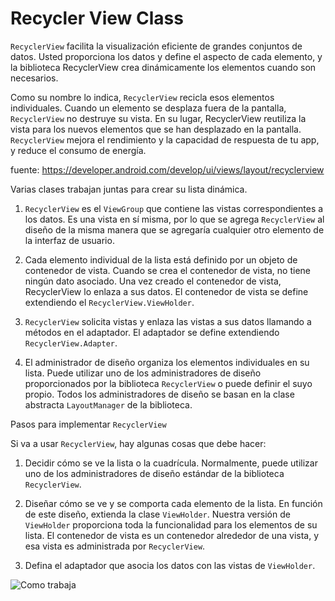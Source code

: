 # Recycler View Class



`RecyclerView` facilita la visualización eficiente de grandes conjuntos de datos. Usted proporciona los datos y define el aspecto de cada elemento, y la biblioteca RecyclerView crea dinámicamente los elementos cuando son necesarios.

Como su nombre lo indica, `RecyclerView` recicla esos elementos individuales. Cuando un elemento se desplaza fuera de la pantalla, `RecyclerView` no destruye su vista. En su lugar, RecyclerView reutiliza la vista para los nuevos elementos que se han desplazado en la pantalla. `RecyclerView` mejora el rendimiento y la capacidad de respuesta de tu app, y reduce el consumo de energía.

fuente: https://developer.android.com/develop/ui/views/layout/recyclerview

Varias clases trabajan juntas para crear su lista dinámica.

1.	`RecyclerView` es el `ViewGroup` que contiene las vistas correspondientes a los datos. Es una vista en sí misma, por lo que se agrega `RecyclerView` al diseño de la misma manera que se agregaría cualquier otro elemento de la interfaz de usuario.
  
2.	Cada elemento individual de la lista está definido por un  objeto de contenedor de vista. Cuando se crea el contenedor de vista, no tiene ningún dato asociado. Una vez creado el contenedor de vista, RecyclerView  lo enlaza a sus datos. El contenedor de vista se define extendiendo el `RecyclerView.ViewHolder`.

3.	`RecyclerView` solicita vistas y enlaza las vistas a sus datos llamando a métodos en el adaptador. El adaptador se define extendiendo `RecyclerView.Adapter`.

4.	El administrador de diseño organiza los elementos individuales en su lista. Puede utilizar uno de los administradores de diseño proporcionados por la biblioteca `RecyclerView` o puede definir el suyo propio. Todos los administradores de diseño se basan en la  clase abstracta `LayoutManager` de la biblioteca.

Pasos para implementar `RecyclerView`

Si va a usar `RecyclerView`, hay algunas cosas que debe hacer:

1.	Decidir cómo se ve la lista o la cuadrícula. Normalmente, puede utilizar uno de los administradores de diseño estándar de la biblioteca `RecyclerView`.
   
2.	Diseñar cómo se ve y se comporta cada elemento de la lista. En función de este diseño, extienda la clase `ViewHolder`. Nuestra versión de `ViewHolder` proporciona toda la funcionalidad para los elementos de su lista. El contenedor de vista es un contenedor alrededor de una vista, y esa vista es administrada por `RecyclerView`.
4.	Defina el adaptador que asocia los datos con las vistas de `ViewHolder`.

![Como trabaja](https://www.andreasjakl.com/wp-content/uploads/2018/01/Android-RecyclerView-Adapter-Flow.png)


